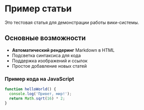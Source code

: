 # Пример статьи

Это тестовая статья для демонстрации работы вики-системы.

## Основные возможности

- **Автоматический рендеринг** Markdown в HTML
- Подсветка синтаксиса для кода
- Поддержка изображений и ссылок
- Простое добавление новых статей

### Пример кода на JavaScript
```javascript
function helloWorld() {
  console.log('Привет, мир!');
  return Math.sqrt(16) * 2;
}
